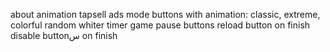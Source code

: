about animation
tapsell ads
mode buttons with animation: classic, extreme, colorful
random whiter timer
game pause buttons
reload button on finish
disable buttonس on finish

